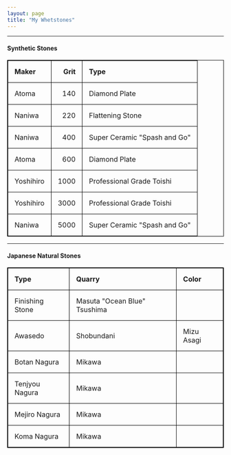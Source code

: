 ```yaml
---
layout: page
title: "My Whetstones"
---
```

<style>
table, th, td {
  border: 1px solid black;
  border-collapse: collapse;
}
th, td {
  padding: 15px;
  text-align: left;
}
</style>

* * *

#### Synthetic Stones

| Maker  | Grit | Type |
| :--- | ---: | --- |
| Atoma | 140 | Diamond Plate |
| Naniwa | 220 | Flattening Stone |
| Naniwa | 400 | Super Ceramic "Spash and Go" |
| Atoma | 600 | Diamond Plate |
| Yoshihiro | 1000 | Professional Grade Toishi |
| Yoshihiro | 3000 | Professional Grade Toishi |
| Naniwa | 5000 | Super Ceramic "Spash and Go" |

* * *

#### Japanese Natural Stones

| Type  | Quarry | Color |
| --- | --- | --- |
| Finishing Stone | Masuta "Ocean Blue" Tsushima | |
| Awasedo | Shobundani | Mizu Asagi |
| Botan Nagura | Mikawa | |
| Tenjyou Nagura | Mikawa | |
| Mejiro Nagura | Mikawa | |
| Koma Nagura | Mikawa | |